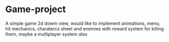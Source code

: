 # Game-project


A simple game 2d dowm view, would like to implement animations, menu, hit mechanics, charatercs sheet and enemies with reward system for killing them,
maybe a multiplayer system also
